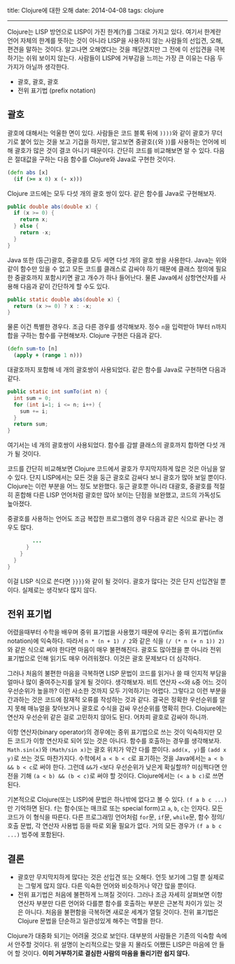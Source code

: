 title: Clojure에 대한 오해
date: 2014-04-08
tags: clojure

---
Clojure는 LISP 방언으로 LISP이 가진 한계(?)를 그대로 가지고 있다. 여기서 한계란 언어 자체의 한계를 뜻하는 것이 아니라 LISP을 사용하지 않는 사람들의 선입견, 오해, 편견을 말하는 것이다. 알고나면 오해였다는 것을 깨닫겠지만 그 전에 이 선입견을 극복하기는 쉬워 보이지 않는다. 사람들이 LISP에 거부감을 느끼는 가장 큰 이유는 다음 두 가지가 아닐까 생각한다.
<!-- more -->

* 괄호, 괄호, 괄호
* 전위 표기법 (prefix notation)

## 괄호
괄호에 대해서는 억울한 면이 있다. 사람들은 코드 블록 뒤에 `))))`와 같이 괄호가 무더기로 붙어 있는 것을 보고 기겁을 하지만, 알고보면 중괄호(`{`와 `}`)를 사용하는 언어에 비해 괄호가 많은 것이 결코 아니기 때문이다. 간단히 코드를 비교해보면 알 수 있다. 다음은 절대값을 구하는 다음 함수를 Clojure와 Java로 구현한 것이다.

```clojure
(defn abs [x]
  (if (>= x 0) x (- x)))
```
Clojure 코드에는 모두 다섯 개의 괄호 쌍이 있다. 같은 함수를 Java로 구현해보자.

```java
public double abs(double x) {
  if (x >= 0) {
    return x;
  } else {
    return -x;
  }
}
```
Java 또한 (둥근)괄호, 중괄호를 모두 세면 다섯 개의 괄호 쌍을 사용한다. Java는 위와 같이 함수만 있을 수 없고 모든 코드를 클래스로 감싸야 하기 때문에 클래스 정의에 필요한 중괄호까지 포함시키면 괄고 개수가 하나 들어난다. 물론 Java에서 삼항연산자를 사용해 다음과 같이 간단하게 할 수도 있다.

```java
public static double abs(double x) {
  return (x >= 0) ? x : -x;
}
```
물론 이건 특별한 경우다. 조금 다른 경우를 생각해보자. 정수 `n`을 입력받아 1부터 n까지 합을 구하는 함수를 구현해보자. Clojure 구현은 다음과 같다.

```clojure
(defn sum-to [n]
  (apply + (range 1 n)))
```
대괄호까지 포함해 네 개의 괄호쌍이 사용되었다. 같은 함수를 Java로 구현하면 다음과 같다.

```java
public static int sumTo(int n) {
  int sum = 0;
  for (int i=1; i <= n; i++) {
    sum += i;
  }
  return sum;
}
```
여기서는 네 개의 괄호쌍이 사용되었다. 함수를 감쌀 클래스의 괄호까지 합하면 다섯 개가 될 것이다.

코드를 간단히 비교해보면 Clojure 코드에서 괄호가 무지막지하게 많은 것은 아님을 알 수 있다. 단지 LISP에서는 모든 것을 둥근 괄호로 감싸다 보니 괄호가 많아 보일 뿐이다. Clojure는 이런 부분을 어느 정도 보완했다. 둥근 괄호뿐 아니라 대괄호, 중괄호를 적절히 혼합해 다른 LISP 언어처럼 괄호만 많아 보이는 단점을 보완했고, 코드의 가독성도 높아졌다.

중괄호를 사용하는 언어도 조금 복잡한 프로그램의 경우 다음과 같은 식으로 끝나는 경우도 많다.

```java
        ...
      }
    }
  }
}
```
이걸 LISP 식으로 쓴다면 `}}}}`와 같이 될 것이다. 괄호가 많다는 것은 단지 선입견일 뿐이다. 실제로는 생각보다 많지 않다.

## 전위 표기법
어렸을때부터 수학을 배우며 중위 표기법을 사용했기 때문에 우리는 중위 표기법(infix notation)에 익숙하다. 따라서 `n * (n + 1) / 2`와 같은 식을 `(/ (* n (+ n 1)) 2)`와 같은 식으로 써야 한다면 마음이 매우 불편해진다. 괄호도 많아졌을 뿐 아니라 전위 표기법으로 인해 읽기도 매우 어려워졌다. 이것은 괄호 문제보다 더 심각하다.

그러나 처음의 불편한 마음을 극복하면 LISP 문법이 코드를 읽거나 쓸 때 인지적 부담을 얼마나 많이 줄여주는지를 알게 될 것이다. 생각해보자. 비트 연산자 `<<`와 `&`중 어느 것이 우선순위가 높을까? 이런 사소한 것까지 모두 기억하기는 어렵다. 그렇다고 이런 부분을 간과하는 것은 코드에 잠재적 오류를 작성하는 것과 같다. 결국은 정확한 우선순위를 알지 못해 매뉴얼을 찾아보거나 괄호로 수식을 감싸 우선순위를 명확히 한다. Clojure에는 연산자 우선순위 같은 걸로 고민하지 않아도 된다. 어차피 괄호로 감싸야 하니까.

이항 연산자(binary operator)의 경우에는 중위 표기법으로 쓰는 것이 익숙하지만 모든 코드가 이항 연산자로 되어 있는 것은 아니다. 함수를 호출하는 경우를 생각해보자. `Math.sin(x)`와 `(Math/sin x)`는 괄호 위치가 약간 다를 뿐이다. `add(x, y)`를 `(add x y)`로 쓰는 것도 마찬가지다. 수학에서 `a < b < c`로 표기하는 것을 Java에서는 `a < b && b < c`로 써야 한다. 그런데 `&&`가 `<`보다 우선순위가 낮은게 확실할까? 미심쩍다면 안전을 기해 `(a < b) && (b < c)`로 써야 할 것이다. Clojure에서는 `(< a b c)`로 쓰면 된다.

기본적으로 Clojure(또는 LISP)에 문법은 하나밖에 없다고 볼 수 있다. `(f a b c ...)`만 기억하면 된다. `f`는 함수(또는 매크로 또는 special form)고 `a`, `b`, `c`는 인자다. 모든 코드가 이 형식을 따른다. 다른 프로그래밍 언어처럼 `for`문, `if`문, `while`문, 함수 정의/호출 문법, 각 연산자 사용법 등을 따로 외울 필요가 없다. 거의 모든 경우가 `(f a b c ...)` 범주에 포함된다.

## 결론
* 괄호만 무지막지하게 많다는 것은 선입견 또는 오해다. 언듯 보기에 그럴 뿐 실제로는 그렇게 많지 않다. 다른 익숙한 언어와 비슷하거나 약간 많을 뿐이다.
* 전위 표기법은 처음에 불편하게 느껴질 것이다. 그러나 조금 자세히 살펴보면 이항 연산자 부분만 다른 언어와 다를뿐 함수를 호출하는 부분은 근본적 차이가 있는 것은 아니다. 처음을 불편함을 극복하면 새로운 세계가 열릴 것이다. 전위 표기법은 Clojure 문법을 단순하고 일관성있게 해주는 역할을 한다.

Clojure가 대중화 되기는 어려울 것으로 보인다. 대부분의 사람들은 기존의 익숙함 속에서 안주할 것이다. 위 설명이 논리적으로는 맞을 지 몰라도 어쨌든 LISP은 마음에 안 들어 할 것이다. **이미 거부하기로 결심한 사람의 마음을 돌리기란 쉽지 않다.**
